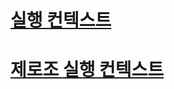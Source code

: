 # [실행 컨텍스트](https://mingcoder.me/2020/02/28/Programming/JavaScript/execute-context/)

# [제로조 실행 컨텍스트](https://www.zerocho.com/category/JavaScript/post/5741d96d094da4986bc950a0)
